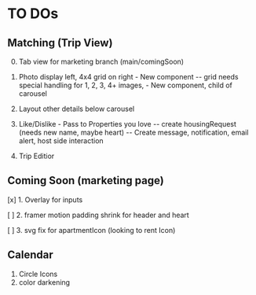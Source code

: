 

# TO DOs

## Matching (Trip View)
 0. Tab view for marketing branch (main/comingSoon)

 1. Photo display left, 4x4 grid on right - New component
     -- grid needs special handling for 1, 2, 3, 4+ images, - New component, child of carousel

 2. Layout other details below carousel

 3. Like/Dislike - Pass to Properties you love
     -- create housingRequest (needs new name, maybe heart)
     -- Create message, notification, email alert, host side interaction

 4. Trip Editior


## Coming Soon (marketing page)

[x] 1. Overlay for inputs

[ ] 2. framer motion padding shrink for header and heart

[ ] 3. svg fix for apartmentIcon (looking to rent Icon)



## Calendar

1. Circle Icons
2. color darkening

